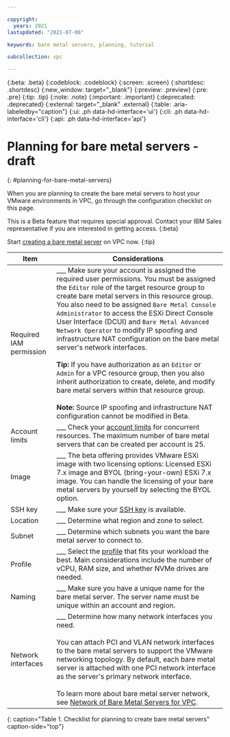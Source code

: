 ```yaml
---

copyright:
  years: 2021
lastupdated: "2021-07-06"

keywords: bare metal servers, planning, tutorial

subcollection: vpc

---
```


{:beta: .beta}
{:codeblock: .codeblock}
{:screen: .screen}
{:shortdesc: .shortdesc}
{:new_window: target="_blank"}
{:preview: .preview}
{:pre: .pre}
{:tip: .tip}
{:note: .note}
{:important: .important}
{:deprecated: .deprecated}
{:external: target="_blank" .external}
{:table: .aria-labeledby="caption"}
{:ui: .ph data-hd-interface='ui'}
{:cli: .ph data-hd-interface='cli'}
{:api: .ph data-hd-interface='api'}

# Planning for bare metal servers - draft
{: #planning-for-bare-metal-servers}

When you are planning to create the bare metal servers to host your VMware environments in VPC, go through the configuration checklist on this page.

This is a Beta feature that requires special approval. Contact your IBM Sales representative if you are interested in getting access.
{:beta}

Start [creating a bare metal server](/vpc-ext/provision/bm) on VPC now.
{:tip}

| Item | Considerations |
|----------|---------|
| Required IAM permission | ___ Make sure your account is assigned the required user permissions. You must be assigned the `Editor` role of the target resource group to create bare metal servers in this resource group. You also need to be assigned `Bare Metal Console Administrator` to access the ESXi Direct Console User Interface (DCUI) and `Bare Metal Advanced Network Operator` to modify IP spoofing and infrastructure NAT configuration on the bare metal server's network interfaces. <br><br> **Tip:** If you have authorization as an `Editor` or `Admin` for a VPC resource group, then you also inherit authorization to create, delete, and modify bare metal servers within that resource group. <br><br> **Note:** Source IP spoofing and infrastructure NAT configuration cannot be modified in Beta.|
| Account limits | ___ Check your [account limits](/docs/vpc?topic=vpc-quotas#service-limits) for concurrent resources. The maximum number of bare metal servers that can be created per account is 25. |
| Image | ___ The beta offering provides VMware ESXi image with two licensing options: Licensed ESXi 7.x image and BYOL (bring-your-own) ESXi 7.x image. You can handle the licensing of your bare metal servers by yourself by selecting the BYOL option. |
| SSH key | ___ Make sure your [SSH key](/docs/vpc?topic=vpc-ssh-keys#ssh-keys) is available. |
| Location | ___ Determine what region and zone to select. |
| Subnet | ___ Determine which subnets you want the bare metal server to connect to. |
| Profile | ___ Select the [profile](/docs/vpc?topic=vpc-bare-metal-servers-profile) that fits your workload the best. Main considerations include the number of vCPU, RAM size, and whether NVMe drives are needed.
| Naming | ___ Make sure you have a unique name for the bare metal server. The server name must be unique within an account and region. |
| Network interfaces | ___ Determine how many network interfaces you need.<br><br>You can attach PCI and VLAN network interfaces to the bare metal servers to support the VMware networking topology. By default, each bare metal server is attached with one PCI network interface as the server's primary network interface. <br><br> To learn more about bare metal server network, see [Network of Bare Metal Servers for VPC](/docs/vpc?topic=vpc-bare-metal-servers-network). |
{: caption="Table 1. Checklist for planning to create bare metal servers" caption-side="top"}

<!-- and which [security group](/docs/vpc?topic=vpc-using-security-groups) to attach to each interface.-->

